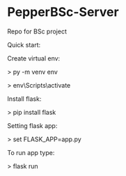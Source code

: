 # PepperBSc-Server
Repo for BSc project 


Quick start:

Create virtual env:

\> py -m venv env
 
\> env\Scripts\activate
 
 
Install flask:

\> pip install flask
 
 
Setting flask app: 

\> set FLASK_APP=app.py


To run app type:

\> flask run

